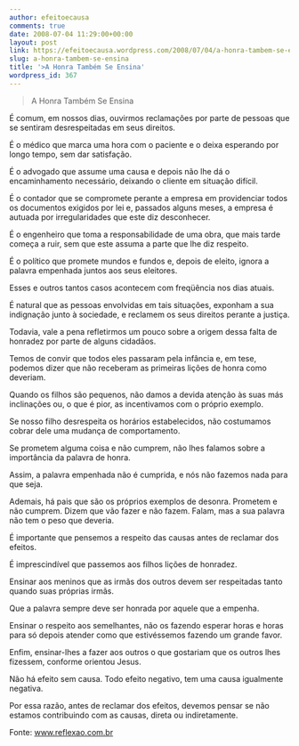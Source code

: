 ```yaml
---
author: efeitoecausa
comments: true
date: 2008-07-04 11:29:00+00:00
layout: post
link: https://efeitoecausa.wordpress.com/2008/07/04/a-honra-tambem-se-ensina/
slug: a-honra-tambem-se-ensina
title: '>A Honra Também Se Ensina'
wordpress_id: 367
---
```


>A Honra Também Se Ensina  
  
É comum, em nossos dias, ouvirmos reclamações por parte de pessoas que se sentiram desrespeitadas em seus direitos.  
  
É o médico que marca uma hora com o paciente e o deixa esperando por longo tempo, sem dar satisfação.  
  
É o advogado que assume uma causa e depois não lhe dá o encaminhamento necessário, deixando o cliente em situação difícil.  
  
É o contador que se compromete perante a empresa em providenciar todos os documentos exigidos por lei e, passados alguns meses, a empresa é autuada por irregularidades que este diz desconhecer.  
  
É o engenheiro que toma a responsabilidade de uma obra, que mais tarde começa a ruir, sem que este assuma a parte que lhe diz respeito.  
  
É o político que promete mundos e fundos e, depois de eleito, ignora a palavra empenhada juntos aos seus eleitores.  
  
Esses e outros tantos casos acontecem com freqüência nos dias atuais.  
  
É natural que as pessoas envolvidas em tais situações, exponham a sua indignação junto à sociedade, e reclamem os seus direitos perante a justiça.  
  
Todavia, vale a pena refletirmos um pouco sobre a origem dessa falta de honradez por parte de alguns cidadãos.  
  
Temos de convir que todos eles passaram pela infância e, em tese, podemos dizer que não receberam as primeiras lições de honra como deveriam.  
  
Quando os filhos são pequenos, não damos a devida atenção às suas más inclinações ou, o que é pior, as incentivamos com o próprio exemplo.   
  
Se nosso filho desrespeita os horários estabelecidos, não costumamos cobrar dele uma mudança de comportamento.  
  
Se prometem alguma coisa e não cumprem, não lhes falamos sobre a importância da palavra de honra.  
  
Assim, a palavra empenhada não é cumprida, e nós não fazemos nada para que seja.  
  
Ademais, há pais que são os próprios exemplos de desonra. Prometem e não cumprem. Dizem que vão fazer e não fazem. Falam, mas a sua palavra não tem o peso que deveria.  
  
É importante que pensemos a respeito das causas antes de reclamar dos efeitos.  
  
É imprescindível que passemos aos filhos lições de honradez.  
  
Ensinar aos meninos que as irmãs dos outros devem ser respeitadas tanto quando suas próprias irmãs.  
  
Que a palavra sempre deve ser honrada por aquele que a empenha.  
  
Ensinar o respeito aos semelhantes, não os fazendo esperar horas e horas para só depois atender como que estivéssemos fazendo um grande favor.  
  
Enfim, ensinar-lhes a fazer aos outros o que gostariam que os outros lhes fizessem, conforme orientou Jesus.  
  
Não há efeito sem causa. Todo efeito negativo, tem uma causa igualmente negativa.  
  
Por essa razão, antes de reclamar dos efeitos, devemos pensar se não estamos contribuindo com as causas, direta ou indiretamente.  
  
Fonte: www.reflexao.com.br
